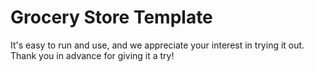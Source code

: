 # Grocery Store Template

It's easy to run and use, and we appreciate your interest in trying it out. Thank you in advance for giving it a try!
